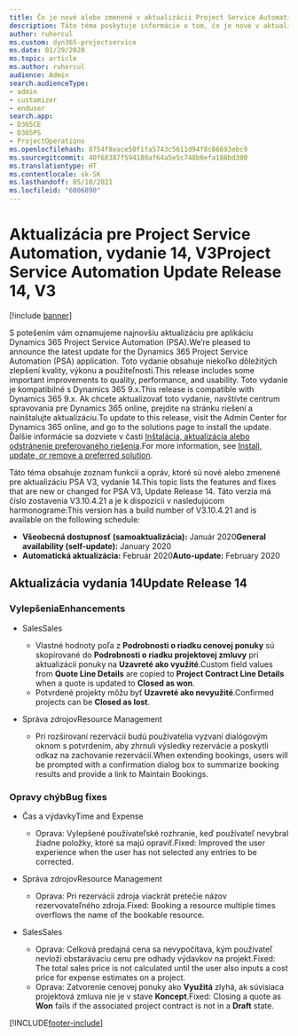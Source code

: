 ```yaml
---
title: Čo je nové alebo zmenené v aktualizácii Project Service Automation, vydanie 14, V3
description: Táto téma poskytuje informácie o tom, čo je nové v aktualizácii Project Service Automation, vydanie 14, V3.
author: ruhercul
ms.custom: dyn365-projectservice
ms.date: 01/29/2020
ms.topic: article
ms.author: ruhercul
audience: Admin
search.audienceType:
- admin
- customizer
- enduser
search.app:
- D365CE
- D365PS
- ProjectOperations
ms.openlocfilehash: 8754f8eace50f1fa5743c5611d94f8c86693ebc9
ms.sourcegitcommit: 40f68387f594180af64a5e5c748b6efa188bd300
ms.translationtype: HT
ms.contentlocale: sk-SK
ms.lasthandoff: 05/10/2021
ms.locfileid: "6006890"
---
```

# <a name="project-service-automation-update-release-14-v3"></a><span data-ttu-id="5bdc3-103">Aktualizácia pre Project Service Automation, vydanie 14, V3</span><span class="sxs-lookup"><span data-stu-id="5bdc3-103">Project Service Automation Update Release 14, V3</span></span>

[!include [banner](../includes/psa-now-project-operations.md)]

<span data-ttu-id="5bdc3-104">S potešením vám oznamujeme najnovšiu aktualizáciu pre aplikáciu Dynamics 365 Project Service Automation (PSA).</span><span class="sxs-lookup"><span data-stu-id="5bdc3-104">We’re pleased to announce the latest update for the Dynamics 365 Project Service Automation (PSA) application.</span></span> <span data-ttu-id="5bdc3-105">Toto vydanie obsahuje niekoľko dôležitých zlepšení kvality, výkonu a použiteľnosti.</span><span class="sxs-lookup"><span data-stu-id="5bdc3-105">This release includes some important improvements to quality, performance, and usability.</span></span> <span data-ttu-id="5bdc3-106">Toto vydanie je kompatibilné s Dynamics 365 9.x.</span><span class="sxs-lookup"><span data-stu-id="5bdc3-106">This release is compatible with Dynamics 365 9.x.</span></span> <span data-ttu-id="5bdc3-107">Ak chcete aktualizovať toto vydanie, navštívte centrum spravovania pre Dynamics 365 online, prejdite na stránku riešení a nainštalujte aktualizáciu.</span><span class="sxs-lookup"><span data-stu-id="5bdc3-107">To update to this release, visit the Admin Center for Dynamics 365 online, and go to the solutions page to install the update.</span></span> <span data-ttu-id="5bdc3-108">Ďalšie informácie sa dozviete v časti [Inštalácia, aktualizácia alebo odstránenie preferovaného riešenia](/power-platform/admin/install-remove-preferred-solution).</span><span class="sxs-lookup"><span data-stu-id="5bdc3-108">For more information, see [Install, update, or remove a preferred solution](/power-platform/admin/install-remove-preferred-solution).</span></span>

<span data-ttu-id="5bdc3-109">Táto téma obsahuje zoznam funkcií a opráv, ktoré sú nové alebo zmenené pre aktualizáciu PSA V3, vydanie 14.</span><span class="sxs-lookup"><span data-stu-id="5bdc3-109">This topic lists the features and fixes that are new or changed for PSA V3, Update Release 14.</span></span> <span data-ttu-id="5bdc3-110">Táto verzia má číslo zostavenia V3.10.4.21 a je k dispozícii v nasledujúcom harmonograme:</span><span class="sxs-lookup"><span data-stu-id="5bdc3-110">This version has a build number of V3.10.4.21 and is available on the following schedule:</span></span>

- <span data-ttu-id="5bdc3-111">**Všeobecná dostupnosť (samoaktualizácia):** Január 2020</span><span class="sxs-lookup"><span data-stu-id="5bdc3-111">**General availability (self-update):** January 2020</span></span>
- <span data-ttu-id="5bdc3-112">**Automatická aktualizácia:** Február 2020</span><span class="sxs-lookup"><span data-stu-id="5bdc3-112">**Auto-update:** February 2020</span></span>

## <a name="update-release-14"></a><span data-ttu-id="5bdc3-113">Aktualizácia vydania 14</span><span class="sxs-lookup"><span data-stu-id="5bdc3-113">Update Release 14</span></span>

### <a name="enhancements"></a><span data-ttu-id="5bdc3-114">Vylepšenia</span><span class="sxs-lookup"><span data-stu-id="5bdc3-114">Enhancements</span></span>

- <span data-ttu-id="5bdc3-115">Sales</span><span class="sxs-lookup"><span data-stu-id="5bdc3-115">Sales</span></span>

     - <span data-ttu-id="5bdc3-116">Vlastné hodnoty poľa z **Podrobnosti o riadku cenovej ponuky** sú skopírované do **Podrobnosti o riadku projektovej zmluvy** pri aktualizácii ponuky na **Uzavreté ako využité**.</span><span class="sxs-lookup"><span data-stu-id="5bdc3-116">Custom field values from **Quote Line Details** are copied to **Project Contract Line Details** when a quote is updated to **Closed as won**.</span></span>
     - <span data-ttu-id="5bdc3-117">Potvrdené projekty môžu byť **Uzavreté ako nevyužité**.</span><span class="sxs-lookup"><span data-stu-id="5bdc3-117">Confirmed projects can be **Closed as lost**.</span></span>

- <span data-ttu-id="5bdc3-118">Správa zdrojov</span><span class="sxs-lookup"><span data-stu-id="5bdc3-118">Resource Management</span></span>

     - <span data-ttu-id="5bdc3-119">Pri rozširovaní rezervácií budú používatelia vyzvaní dialógovým oknom s potvrdením, aby zhrnuli výsledky rezervácie a poskytli odkaz na zachovanie rezervácií.</span><span class="sxs-lookup"><span data-stu-id="5bdc3-119">When extending bookings, users will be prompted with a confirmation dialog box to summarize booking results and provide a link to Maintain Bookings.</span></span>


### <a name="bug-fixes"></a><span data-ttu-id="5bdc3-120">Opravy chýb</span><span class="sxs-lookup"><span data-stu-id="5bdc3-120">Bug fixes</span></span>

- <span data-ttu-id="5bdc3-121">Čas a výdavky</span><span class="sxs-lookup"><span data-stu-id="5bdc3-121">Time and Expense</span></span>

     - <span data-ttu-id="5bdc3-122">Oprava: Vylepšené používateľské rozhranie, keď používateľ nevybral žiadne položky, ktoré sa majú opraviť.</span><span class="sxs-lookup"><span data-stu-id="5bdc3-122">Fixed: Improved the user experience when the user has not selected any entries to be corrected.</span></span>

- <span data-ttu-id="5bdc3-123">Správa zdrojov</span><span class="sxs-lookup"><span data-stu-id="5bdc3-123">Resource Management</span></span>

     - <span data-ttu-id="5bdc3-124">Oprava: Pri rezervácii zdroja viackrát pretečie názov rezervovateľného zdroja.</span><span class="sxs-lookup"><span data-stu-id="5bdc3-124">Fixed: Booking a resource multiple times overflows the name of the bookable resource.</span></span>

- <span data-ttu-id="5bdc3-125">Sales</span><span class="sxs-lookup"><span data-stu-id="5bdc3-125">Sales</span></span>

     - <span data-ttu-id="5bdc3-126">Oprava: Celková predajná cena sa nevypočítava, kým používateľ nevloží obstarávaciu cenu pre odhady výdavkov na projekt.</span><span class="sxs-lookup"><span data-stu-id="5bdc3-126">Fixed: The total sales price is not calculated until the user also inputs a cost price for expense estimates on a project.</span></span>
     - <span data-ttu-id="5bdc3-127">Oprava: Zatvorenie cenovej ponuky ako **Využitá** zlyhá, ak súvisiaca projektová zmluva nie je v stave **Koncept**.</span><span class="sxs-lookup"><span data-stu-id="5bdc3-127">Fixed: Closing a quote as **Won** fails if the associated project contract is not in a **Draft** state.</span></span>



[!INCLUDE[footer-include](../includes/footer-banner.md)]